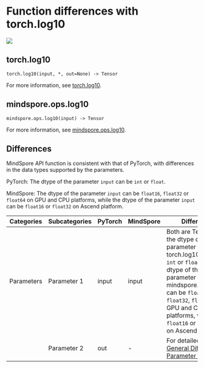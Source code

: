 # Function differences with torch.log10

<a href="https://gitee.com/mindspore/docs/blob/master/docs/mindspore/source_en/note/api_mapping/pytorch_diff/log10.md" target="_blank"><img src="https://mindspore-website.obs.cn-north-4.myhuaweicloud.com/website-images/master/resource/_static/logo_source_en.png"></a>

## torch.log10

```text
torch.log10(input, *, out=None) -> Tensor
```

For more information, see [torch.log10](https://pytorch.org/docs/1.8.1/generated/torch.log10.html).

## mindspore.ops.log10

```text
mindspore.ops.log10(input) -> Tensor
```

For more information, see [mindspore.ops.log10](https://www.mindspore.cn/docs/en/master/api_python/ops/mindspore.ops.log10.html).

## Differences

MindSpore API function is consistent with that of PyTorch, with differences in the data types supported by the parameters.

PyTorch: The dtype of the parameter `input` can be ``int`` or ``float``.

MindSpore: The dtype of the parameter `input` can be ``float16``, ``float32`` or ``float64`` on GPU and CPU platforms, while the dtype of the parameter `input` can be ``float16`` or ``float32`` on Ascend platform.

| Categories | Subcategories |PyTorch | MindSpore | Difference |
| --- | ---   | ---   | ---        |---  |
| Parameters | Parameter 1 | input | input | Both are Tensor, and the dtype of the parameter `input` in torch.log10 can be ``int`` or ``float``. The dtype of the parameter `input` in mindspore.ops.log10 can be ``float16``, ``float32``, ``float64`` on GPU and CPU platforms, while ``float16`` or ``float32`` on Ascend platform.|
|      | Parameter 2 | out | - | For detailed, refer to [General Difference Parameter Table](https://www.mindspore.cn/docs/en/master/note/api_mapping/pytorch_api_mapping.html#general-difference-parameter-table). |